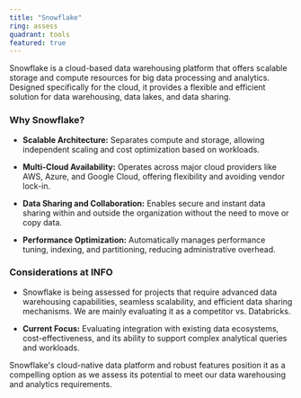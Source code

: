 ```yaml
---
title: "Snowflake"
ring: assess
quadrant: tools
featured: true
---
```


Snowflake is a cloud-based data warehousing platform that offers scalable storage and compute resources for big data processing and analytics. Designed specifically for the cloud, it provides a flexible and efficient solution for data warehousing, data lakes, and data sharing.

  

### Why Snowflake?

- **Scalable Architecture:** Separates compute and storage, allowing independent scaling and cost optimization based on workloads.

- **Multi-Cloud Availability:** Operates across major cloud providers like AWS, Azure, and Google Cloud, offering flexibility and avoiding vendor lock-in.

- **Data Sharing and Collaboration:** Enables secure and instant data sharing within and outside the organization without the need to move or copy data.

- **Performance Optimization:** Automatically manages performance tuning, indexing, and partitioning, reducing administrative overhead.

  

### Considerations at INFO

- Snowflake is being assessed for projects that require advanced data warehousing capabilities, seamless scalability, and efficient data sharing mechanisms. We are mainly evaluating it as a competitor vs. Databricks.


- **Current Focus:** Evaluating integration with existing data ecosystems, cost-effectiveness, and its ability to support complex analytical queries and workloads.

  

Snowflake's cloud-native data platform and robust features position it as a compelling option as we assess its potential to meet our data warehousing and analytics requirements.